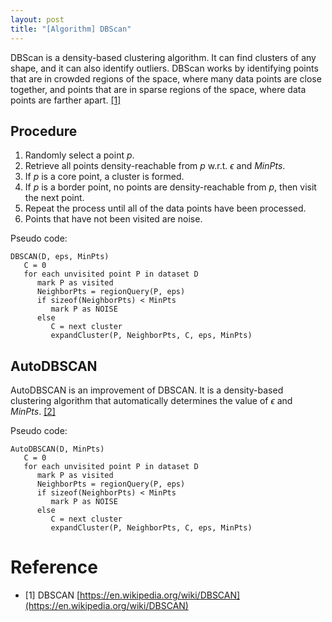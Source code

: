 ```yaml
---
layout: post
title: "[Algorithm] DBScan"
---
```


DBScan is a density-based clustering algorithm. It can find clusters of any shape, and it can also identify outliers. DBScan works by identifying points that are in crowded regions of the space, where many data points are close together, and points that are in sparse regions of the space, where data points are farther apart. [[1]](https://en.wikipedia.org/wiki/DBSCAN)


## Procedure

1. Randomly select a point $p$.
2. Retrieve all points density-reachable from $p$ w.r.t. $\epsilon$ and $MinPts$.
3. If $p$ is a core point, a cluster is formed.
4. If $p$ is a border point, no points are density-reachable from $p$, then visit the next point.
5. Repeat the process until all of the data points have been processed.
6. Points that have not been visited are noise.

Pseudo code:

```
DBSCAN(D, eps, MinPts)
   C = 0
   for each unvisited point P in dataset D
      mark P as visited
      NeighborPts = regionQuery(P, eps)
      if sizeof(NeighborPts) < MinPts
         mark P as NOISE
      else
         C = next cluster
         expandCluster(P, NeighborPts, C, eps, MinPts)
```

## AutoDBSCAN

AutoDBSCAN is an improvement of DBSCAN. It is a density-based clustering algorithm that automatically determines the value of $\epsilon$ and $MinPts$. [[2]](https://en.wikipedia.org/wiki/DBSCAN#AutoDBSCAN)

Pseudo code:

```
AutoDBSCAN(D, MinPts)
   C = 0
   for each unvisited point P in dataset D
      mark P as visited
      NeighborPts = regionQuery(P, eps)
      if sizeof(NeighborPts) < MinPts
         mark P as NOISE
      else
         C = next cluster
         expandCluster(P, NeighborPts, C, eps, MinPts)
```




# Reference

- [1] DBSCAN [https://en.wikipedia.org/wiki/DBSCAN](https://en.wikipedia.org/wiki/DBSCAN)